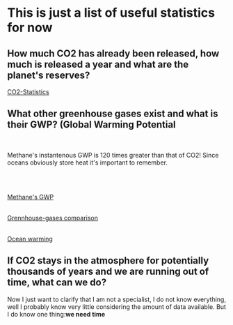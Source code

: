 <html>
<head>
</head>
<body>

<h1>This is just a list of useful statistics for now</h1>
  
<h2>How much CO2 has already been released, how much is released a year and what are the planet's reserves?</h2>

<a href="https://informationisbeautiful.net/visualizations/how-many-gigatons-of-co2/">CO2-Statistics</a>

<h2>What other greenhouse gases exist and what is their GWP? <strong>(Global Warming Potential</strong></h2>

<br><p>Methane's instantenous GWP is 120 times greater than that of CO2! Since oceans obviously store heat it's important to remember.</p><br>

<br><a href="https://climate.mit.edu/ask-mit/what-makes-methane-more-potent-greenhouse-gas-carbon-dioxide">Methane's GWP</a><br>

<br><a href="https://ourworldindata.org/greenhouse-gas-emissions">Grennhouse-gases comparison</a><br>

<br><a href="https://climate.nasa.gov/vital-signs/ocean-warming/?intent=121">Ocean warming</a><br>


<h2>If CO2 stays in the atmosphere for potentially thousands of years and we are running out of time, what can we do?</h2>

<p>Now I just want to clarify that I am not a specialist, I do not know everything, well I probably know very little considering the amount of data available. But I do know one thing:<strong>we need time</strong</p>


